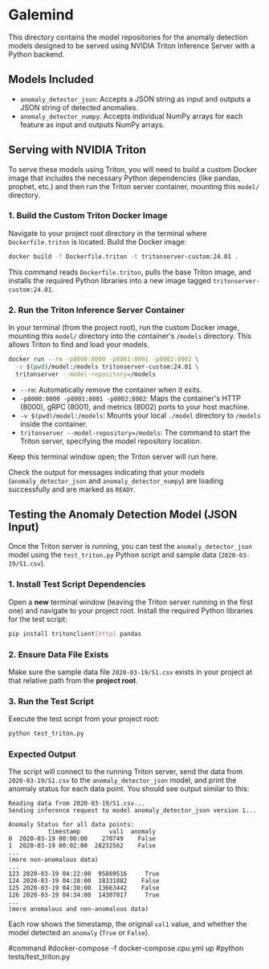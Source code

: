 # Galemind

This directory contains the model repositories for the anomaly detection models designed to be served using NVIDIA Triton Inference Server with a Python backend.

## Models Included

*   `anomaly_detector_json`: Accepts a JSON string as input and outputs a JSON string of detected anomalies.
*   `anomaly_detector_numpy`: Accepts individual NumPy arrays for each feature as input and outputs NumPy arrays.

## Serving with NVIDIA Triton

To serve these models using Triton, you will need to build a custom Docker image that includes the necessary Python dependencies (like pandas, prophet, etc.) and then run the Triton server container, mounting this `model/` directory.

### 1. Build the Custom Triton Docker Image

Navigate to your project root directory in the terminal where `Dockerfile.triton` is located. Build the Docker image:

```bash
docker build -f Dockerfile.triton -t tritonserver-custom:24.01 .
```

This command reads `Dockerfile.triton`, pulls the base Triton image, and installs the required Python libraries into a new image tagged `tritonserver-custom:24.01`.

### 2. Run the Triton Inference Server Container

In your terminal (from the project root), run the custom Docker image, mounting this `model/` directory into the container's `/models` directory. This allows Triton to find and load your models.

```bash
docker run --rm -p8000:8000 -p8001:8001 -p8002:8002 \
  -v $(pwd)/model:/models tritonserver-custom:24.01 \
  tritonserver --model-repository=/models
```

*   `--rm`: Automatically remove the container when it exits.
*   `-p8000:8000 -p8001:8001 -p8002:8002`: Maps the container's HTTP (8000), gRPC (8001), and metrics (8002) ports to your host machine.
*   `-v $(pwd)/model:/models`: Mounts your local `./model` directory to `/models` inside the container.
*   `tritonserver --model-repository=/models`: The command to start the Triton server, specifying the model repository location.

Keep this terminal window open; the Triton server will run here.

Check the output for messages indicating that your models (`anomaly_detector_json` and `anomaly_detector_numpy`) are loading successfully and are marked as `READY`.

## Testing the Anomaly Detection Model (JSON Input)

Once the Triton server is running, you can test the `anomaly_detector_json` model using the `test_triton.py` Python script and sample data (`2020-03-19/S1.csv`).

### 1. Install Test Script Dependencies

Open a **new** terminal window (leaving the Triton server running in the first one) and navigate to your project root. Install the required Python libraries for the test script:

```bash
pip install tritonclient[http] pandas
```

### 2. Ensure Data File Exists

Make sure the sample data file `2020-03-19/S1.csv` exists in your project at that relative path from the **project root**.

### 3. Run the Test Script

Execute the test script from your project root:

```bash
python test_triton.py
```

### Expected Output

The script will connect to the running Triton server, send the data from `2020-03-19/S1.csv` to the `anomaly_detector_json` model, and print the anomaly status for each data point. You should see output similar to this:

```
Reading data from 2020-03-19/S1.csv...
Sending inference request to model anomaly_detector_json version 1...

Anomaly Status for all data points:
           timestamp        val1  anomaly
0  2020-03-19 00:00:00    270749    False
1  2020-03-19 00:02:00  28232562    False
...
(more non-anomalous data)
...
123 2020-03-19 04:22:00  95889516     True
124 2020-03-19 04:28:00  18331882    False
125 2020-03-19 04:30:00  13663442    False
126 2020-03-19 04:34:00  14307017     True
...
(more anomalous and non-anomalous data)
```

Each row shows the timestamp, the original `val1` value, and whether the model detected an `anomaly` (`True` or `False`).


#command
#docker-compose -f docker-compose.cpu.yml up
#python tests/test_triton.py



